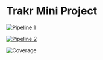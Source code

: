 # Trakr Mini Project

[![Pipeline 1](https://github.com/gohwanchin/trakr-mini-project/actions/workflows/main.yaml/badge.svg)](https://github.com/gohwanchin/trakr-mini-project/actions/workflows/main.yaml)

[![Pipeline 2](https://github.com/gohwanchin/trakr-mini-project/actions/workflows/deploy.yaml/badge.svg)](https://github.com/gohwanchin/trakr-mini-project/actions/workflows/deploy.yaml)

![Coverage](https://arcane.sgp1.digitaloceanspaces.com/coverage/trakr-mini-project/jacoco.svg)